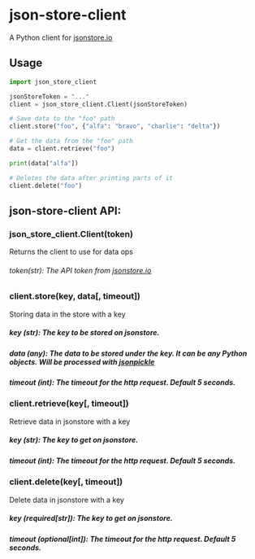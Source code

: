# json-store-client
A Python client for [jsonstore.io](https://www.jsonstore.io/)

## Usage
```python
import json_store_client

jsonStoreToken = "..."
client = json_store_client.Client(jsonStoreToken)

# Save data to the "foo" path
client.store("foo", {"alfa": "bravo", "charlie": "delta"})

# Get the data from the "foo" path
data = client.retrieve("foo")

print(data["alfa"])

# Deletes the data after printing parts of it
client.delete("foo")
```
## json-store-client API:

### json_store_client.Client(token)
Returns the client to use for data ops
###### token(str): The API token from [jsonstore.io](https://www.jsonstore.io/)


### client.store(key, data[, timeout])
Storing data in the store with a key
##### key (str): The key to be stored on jsonstore.
##### data (any): The data to be stored under the key. It can be any Python objects. Will be processed with [jsonpickle](https://github.com/jsonpickle/jsonpickle)
##### timeout (int): The timeout for the http request. Default 5 seconds.


### client.retrieve(key[, timeout])
Retrieve data in jsonstore with a key
##### key (str): The key to get on jsonstore.
##### timeout (int): The timeout for the http request. Default 5 seconds.

### client.delete(key[, timeout])
Delete data in jsonstore with a key
##### key (required[str]): The key to get on jsonstore.
##### timeout (optional[int]): The timeout for the http request. Default 5 seconds.